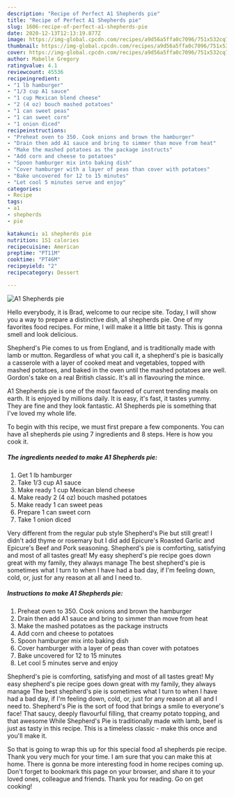 ```yaml
---
description: "Recipe of Perfect A1 Shepherds pie"
title: "Recipe of Perfect A1 Shepherds pie"
slug: 1606-recipe-of-perfect-a1-shepherds-pie
date: 2020-12-13T12:13:19.877Z
image: https://img-global.cpcdn.com/recipes/a9d56a5ffa0c7096/751x532cq70/a1-shepherds-pie-recipe-main-photo.jpg
thumbnail: https://img-global.cpcdn.com/recipes/a9d56a5ffa0c7096/751x532cq70/a1-shepherds-pie-recipe-main-photo.jpg
cover: https://img-global.cpcdn.com/recipes/a9d56a5ffa0c7096/751x532cq70/a1-shepherds-pie-recipe-main-photo.jpg
author: Mabelle Gregory
ratingvalue: 4.1
reviewcount: 45536
recipeingredient:
- "1 lb hamburger"
- "1/3 cup A1 sauce"
- "1 cup Mexican blend cheese"
- "2 (4 oz) bouch mashed potatoes"
- "1 can sweet peas"
- "1 can sweet corn"
- "1 onion diced"
recipeinstructions:
- "Preheat oven to 350. Cook onions and brown the hamburger"
- "Drain then add A1 sauce and bring to simmer than move from heat"
- "Make the mashed potatoes as the package instructs"
- "Add corn and cheese to potatoes"
- "Spoon hamburger mix into baking dish"
- "Cover hamburger with a layer of peas than cover with potatoes"
- "Bake uncovered for 12 to 15 minutes"
- "Let cool 5 minutes serve and enjoy"
categories:
- Recipe
tags:
- a1
- shepherds
- pie

katakunci: a1 shepherds pie 
nutrition: 151 calories
recipecuisine: American
preptime: "PT11M"
cooktime: "PT46M"
recipeyield: "2"
recipecategory: Dessert

---
```



![A1 Shepherds pie](https://img-global.cpcdn.com/recipes/a9d56a5ffa0c7096/751x532cq70/a1-shepherds-pie-recipe-main-photo.jpg)

Hello everybody, it is Brad, welcome to our recipe site. Today, I will show you a way to prepare a distinctive dish, a1 shepherds pie. One of my favorites food recipes. For mine, I will make it a little bit tasty. This is gonna smell and look delicious.

Shepherd&#39;s Pie comes to us from England, and is traditionally made with lamb or mutton. Regardless of what you call it, a shepherd&#39;s pie is basically a casserole with a layer of cooked meat and vegetables, topped with mashed potatoes, and baked in the oven until the mashed potatoes are well. Gordon&#39;s take on a real British classic. It&#39;s all in flavouring the mince.

A1 Shepherds pie is one of the most favored of current trending meals on earth. It is enjoyed by millions daily. It is easy, it's fast, it tastes yummy. They are fine and they look fantastic. A1 Shepherds pie is something that I've loved my whole life.


To begin with this recipe, we must first prepare a few components. You can have a1 shepherds pie using 7 ingredients and 8 steps. Here is how you cook it.

<!--inarticleads1-->

##### The ingredients needed to make A1 Shepherds pie:

1. Get 1 lb hamburger
1. Take 1/3 cup A1 sauce
1. Make ready 1 cup Mexican blend cheese
1. Make ready 2 (4 oz) bouch mashed potatoes
1. Make ready 1 can sweet peas
1. Prepare 1 can sweet corn
1. Take 1 onion diced


Very different from the regular pub style Shepherd&#39;s Pie but still great! I didn&#39;t add thyme or rosemary but I did add Epicure&#39;s Roasted Garlic and Epicure&#39;s Beef and Pork seasoning. Shepherd&#39;s pie is comforting, satisfying and most of all tastes great! My easy shepherd&#39;s pie recipe goes down great with my family, they always manage The best shepherd&#39;s pie is sometimes what I turn to when I have had a bad day, if I&#39;m feeling down, cold, or, just for any reason at all and I need to. 

<!--inarticleads2-->

##### Instructions to make A1 Shepherds pie:

1. Preheat oven to 350. Cook onions and brown the hamburger
1. Drain then add A1 sauce and bring to simmer than move from heat
1. Make the mashed potatoes as the package instructs
1. Add corn and cheese to potatoes
1. Spoon hamburger mix into baking dish
1. Cover hamburger with a layer of peas than cover with potatoes
1. Bake uncovered for 12 to 15 minutes
1. Let cool 5 minutes serve and enjoy


Shepherd&#39;s pie is comforting, satisfying and most of all tastes great! My easy shepherd&#39;s pie recipe goes down great with my family, they always manage The best shepherd&#39;s pie is sometimes what I turn to when I have had a bad day, if I&#39;m feeling down, cold, or, just for any reason at all and I need to. Shepherd&#39;s Pie is the sort of food that brings a smile to everyone&#39;s face! That saucy, deeply flavourful filling, that creamy potato topping, and that awesome While Shepherd&#39;s Pie is traditionally made with lamb, beef is just as tasty in this recipe. This is a timeless classic - make this once and you&#39;ll make it. 

So that is going to wrap this up for this special food a1 shepherds pie recipe. Thank you very much for your time. I am sure that you can make this at home. There is gonna be more interesting food in home recipes coming up. Don't forget to bookmark this page on your browser, and share it to your loved ones, colleague and friends. Thank you for reading. Go on get cooking!
